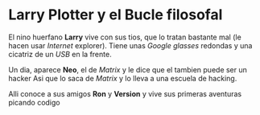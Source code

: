 # Larry Plotter y el Bucle filosofal

El nino huerfano **Larry** vive con sus tios, que lo tratan bastante mal
(le hacen usar *Internet* explorer).
Tiene unas *Google glasses* redondas y una cicatriz de un *USB* en la frente.

Un dia, aparece **Neo**, el de *Matrix* y le dice que el tambien puede ser un hacker
Asi que lo saca de *Matrix* y lo lleva a una escuela de hacking.

Alli conoce a sus amigos **Ron** y **Version** y vive sus primeras aventuras
picando codigo
